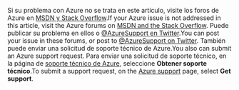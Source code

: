 <span data-ttu-id="fcd57-101">Si su problema con Azure no se trata en este artículo, visite los foros de Azure en [MSDN y Stack Overflow](https://azure.microsoft.com/support/forums/).</span><span class="sxs-lookup"><span data-stu-id="fcd57-101">If your Azure issue is not addressed in this article, visit the Azure forums on [MSDN and the Stack Overflow](https://azure.microsoft.com/support/forums/).</span></span> <span data-ttu-id="fcd57-102">Puede publicar su problema en ellos o [@AzureSupport en Twitter](https://twitter.com/AzureSupport).</span><span class="sxs-lookup"><span data-stu-id="fcd57-102">You can post your issue in these forums, or post to [@AzureSupport on Twitter](https://twitter.com/AzureSupport).</span></span> <span data-ttu-id="fcd57-103">También puede enviar una solicitud de soporte técnico de Azure.</span><span class="sxs-lookup"><span data-stu-id="fcd57-103">You also can submit an Azure support request.</span></span> <span data-ttu-id="fcd57-104">Para enviar una solicitud de soporte técnico, en la página de [soporte técnico de Azure](https://azure.microsoft.com/support/options/), seleccione **Obtener soporte técnico**.</span><span class="sxs-lookup"><span data-stu-id="fcd57-104">To submit a support request, on the [Azure support](https://azure.microsoft.com/support/options/) page, select **Get support**.</span></span>

